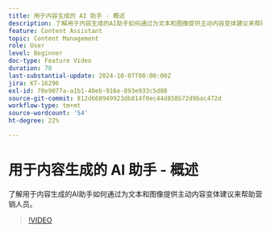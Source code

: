 ```yaml
---
title: 用于内容生成的 AI 助手 - 概述
description: 了解用于内容生成的AI助手如何通过为文本和图像提供主动内容变体建议来帮助营销人员。
feature: Content Assistant
topic: Content Management
role: User
level: Beginner
doc-type: Feature Video
duration: 78
last-substantial-update: 2024-10-07T00:00:00Z
jira: KT-16296
exl-id: 78e9077a-a1b1-40eb-916e-893e933c5d08
source-git-commit: 812d668949923db814f0ec44d858b72d9bac472d
workflow-type: tm+mt
source-wordcount: '54'
ht-degree: 22%

---
```


# 用于内容生成的 AI 助手 - 概述

了解用于内容生成的AI助手如何通过为文本和图像提供主动内容变体建议来帮助营销人员。

>[!VIDEO](https://video.tv.adobe.com/v/3432686/?learn=on)
